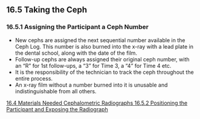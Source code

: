 ## 16.5 Taking the Ceph

### 16.5.1 Assigning the Participant a Ceph Number

* New cephs are assigned the next sequential number available in the Ceph Log. This number is also burned into the x-ray with a lead plate in the dental school, along with the date of the film.
* Follow-up cephs are always assigned their original ceph number, with an “R” for 1st follow-ups, a “3” for Time 3, a “4” for Time 4 etc.
* It is the responsibility of the technician to track the ceph throughout the entire process.
* An x-ray film without a number burned into it is unusable and indistinguishable from all others.


<div class="center">
<div class="btn-group">
  <a href=":pages_path:/manuals/cephalometric-radiographs/16-04-materials-needed.md" class="btn btn-default">
    <span class="glyphicon glyphicon-chevron-left"></span>
    16.4 Materials Needed
  </a>

  <a href=":pages_path:/manuals/cephalometric-radiographs" class="btn btn-default">
    <span class="glyphicon glyphicon-chevron-up"></span>
    Cephalometric Radiographs
  </a>

  <a href=":pages_path:/manuals/cephalometric-radiographs/16-05-02-positioning-ppt-exposing-radiographs.md" class="btn btn-success">
    16.5.2 Positioning the Participant and Exposing the Radiograph
    <span class="glyphicon glyphicon-chevron-right"></span>
  </a>
</div>
</div>
